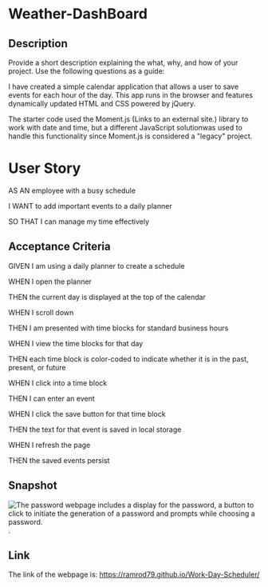 # Weather-DashBoard


## Description

Provide a short description explaining the what, why, and how of your project. Use the following questions as a guide:

I have created a simple calendar application that allows a user to save events for each hour of the day. This app runs in the browser and features dynamically updated HTML and CSS powered by jQuery.

The starter code used the Moment.js (Links to an external site.) library to work with date and time, but a different JavaScript solutionwas used to handle this functionality since Moment.js is considered a "legacy" project. 

# User Story

AS AN employee with a busy schedule

I WANT to add important events to a daily planner

SO THAT I can manage my time effectively

## Acceptance Criteria
GIVEN I am using a daily planner to create a schedule

WHEN I open the planner

THEN the current day is displayed at the top of the calendar

WHEN I scroll down

THEN I am presented with time blocks for standard business hours

WHEN I view the time blocks for that day

THEN each time block is color-coded to indicate whether it is in the past, present, or future

WHEN I click into a time block

THEN I can enter an event

WHEN I click the save button for that time block

THEN the text for that event is saved in local storage

WHEN I refresh the page

THEN the saved events persist

## Snapshot

![The password webpage includes a display for the password, a button to click to initiate the generation of a password and prompts while choosing a password.](./assets/images/work%20scheduler.jpg).

## Link

The link of the webpage is: https://ramrod79.github.io/Work-Day-Scheduler/